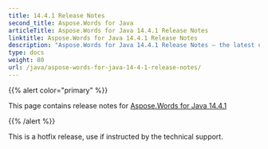 ```yaml
---
title: 14.4.1 Release Notes
second_title: Aspose.Words for Java
articleTitle: Aspose.Words for Java 14.4.1 Release Notes
linktitle: Aspose.Words for Java 14.4.1 Release Notes
description: "Aspose.Words for Java 14.4.1 Release Notes – the latest updates and fixes."
type: docs
weight: 80
url: /java/aspose-words-for-java-14-4-1-release-notes/
---
```


{{% alert color="primary" %}}

This page contains release notes for [Aspose.Words for Java 14.4.1](https://downloads.aspose.com/words/java/new-releases/aspose.words-for-java-14.4.1/)

{{% /alert %}}

This is a hotfix release, use if instructed by the technical support. 

